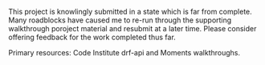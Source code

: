 This project is knowlingly submitted in a state which is far from complete. Many roadblocks have caused me to re-run through the supporting walkthrough poroject material and resubmit at a later time. Please consider offering feedback for the work completed thus far.

Primary resources: Code Institute drf-api and Moments walkthroughs.
